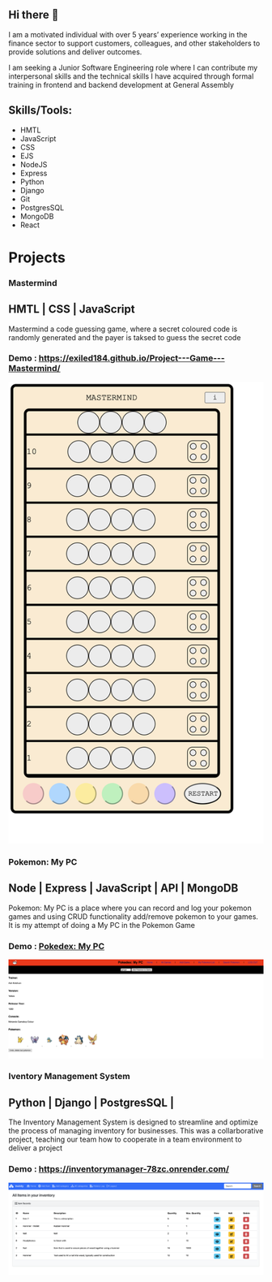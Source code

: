 ## Hi there 👋

I am a motivated individual with over 5 years’ experience working in the finance sector to support customers, colleagues, and other stakeholders to provide solutions and deliver outcomes.

I am seeking a Junior Software Engineering role where I can contribute my interpersonal skills and the technical skills I have acquired through formal training in frontend and backend development at General Assembly

## Skills/Tools:

- HMTL
- JavaScript
- CSS
- EJS
- NodeJS
- Express
- Python
- Django
- Git
- PostgresSQL
- MongoDB
- React

# Projects

### Mastermind

## HMTL | CSS | JavaScript

Mastermind a code guessing game, where a secret coloured code is randomly generated and the payer is taksed to guess the secret code

### Demo : https://exiled184.github.io/Project---Game---Mastermind/

![mastermind image](./Images/projects/mastermind.png)

### Pokemon: My PC

## Node | Express | JavaScript | API | MongoDB

Pokemon: My PC is a place where you can record and log your pokemon games and using CRUD functionality add/remove pokemon to your games.
It is my attempt of doing a My PC in the Pokemon Game

### Demo : [Pokedex: My PC](https://pokedex-57b6.onrender.com/)

![pokemon my pc image](./Images/projects/pokedex%20my%20pc.png)

### Iventory Management System

## Python | Django | PostgresSQL |

The Inventory Management System is designed to streamline and optimize the process of managing inventory for businesses. 
This was a collarborative project, teaching our team how to cooperate in a team environment to deliver a project

### Demo : https://inventorymanager-78zc.onrender.com/

![inventory management system image](./Images/projects/Inventory%20Management%20System.png)